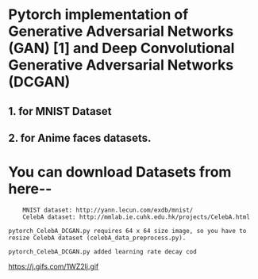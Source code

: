 

# Pytorch implementation of Generative Adversarial Networks (GAN) [1] and Deep Convolutional Generative Adversarial Networks (DCGAN)
## 1. for  MNIST Dataset 
## 2. for  Anime faces datasets.


# You can download Datasets from here--

        MNIST dataset: http://yann.lecun.com/exdb/mnist/
        CelebA dataset: http://mmlab.ie.cuhk.edu.hk/projects/CelebA.html

    pytorch_CelebA_DCGAN.py requires 64 x 64 size image, so you have to resize CelebA dataset (celebA_data_preprocess.py).

    pytorch_CelebA_DCGAN.py added learning rate decay cod
 https://j.gifs.com/1WZ2lj.gif
